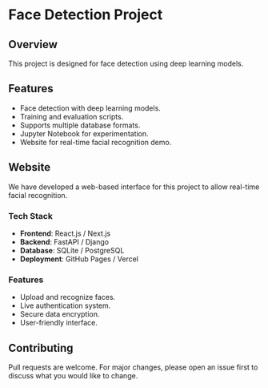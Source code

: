 # Face Detection Project

## Overview
This project is designed for face detection using deep learning models.

## Features
- Face detection with deep learning models.
- Training and evaluation scripts.
- Supports multiple database formats.
- Jupyter Notebook for experimentation.
- Website for real-time facial recognition demo.

## Website
We have developed a web-based interface for this project to allow real-time facial recognition.

### Tech Stack
- **Frontend**: React.js / Next.js
- **Backend**: FastAPI / Django
- **Database**: SQLite / PostgreSQL
- **Deployment**: GitHub Pages / Vercel

### Features
- Upload and recognize faces.
- Live authentication system.
- Secure data encryption.
- User-friendly interface.


## Contributing
Pull requests are welcome. For major changes, please open an issue first to discuss what you would like to change.

